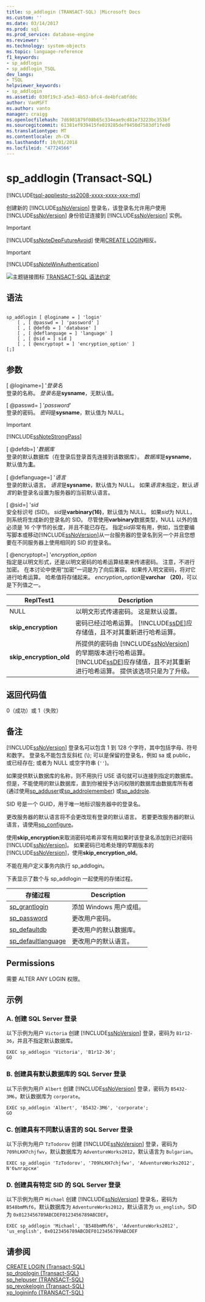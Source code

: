 ```yaml
---
title: sp_addlogin (TRANSACT-SQL) |Microsoft Docs
ms.custom: ''
ms.date: 03/14/2017
ms.prod: sql
ms.prod_service: database-engine
ms.reviewer: ''
ms.technology: system-objects
ms.topic: language-reference
f1_keywords:
- sp_addlogin
- sp_addlogin_TSQL
dev_langs:
- TSQL
helpviewer_keywords:
- sp_addlogin
ms.assetid: 030f19c3-a5e3-4b53-bfc4-de4bfca0fddc
author: VanMSFT
ms.author: vanto
manager: craigg
ms.openlocfilehash: 7d6981879f08b65c334eae9cd81e73223bc353bf
ms.sourcegitcommit: 61381ef939415fe019285def9450d7583df1fed0
ms.translationtype: MT
ms.contentlocale: zh-CN
ms.lasthandoff: 10/01/2018
ms.locfileid: "47724566"
---
```

# <a name="spaddlogin-transact-sql"></a>sp_addlogin (Transact-SQL)
[!INCLUDE[tsql-appliesto-ss2008-xxxx-xxxx-xxx-md](../../includes/tsql-appliesto-ss2008-xxxx-xxxx-xxx-md.md)]

  创建新的 [!INCLUDE[ssNoVersion](../../includes/ssnoversion-md.md)] 登录名，该登录名允许用户使用 [!INCLUDE[ssNoVersion](../../includes/ssnoversion-md.md)] 身份验证连接到 [!INCLUDE[ssNoVersion](../../includes/ssnoversion-md.md)] 实例。  
  
> [!IMPORTANT]  
>  [!INCLUDE[ssNoteDepFutureAvoid](../../includes/ssnotedepfutureavoid-md.md)] 使用[CREATE LOGIN](../../t-sql/statements/create-login-transact-sql.md)相反。  
  
> [!IMPORTANT]  
>  [!INCLUDE[ssNoteWinAuthentication](../../includes/ssnotewinauthentication-md.md)]  
  
 ![主题链接图标](../../database-engine/configure-windows/media/topic-link.gif "主题链接图标") [TRANSACT-SQL 语法约定](../../t-sql/language-elements/transact-sql-syntax-conventions-transact-sql.md)  
  
## <a name="syntax"></a>语法  
  
```  
  
sp_addlogin [ @loginame = ] 'login'   
    [ , [ @passwd = ] 'password' ]   
    [ , [ @defdb = ] 'database' ]   
    [ , [ @deflanguage = ] 'language' ]   
    [ , [ @sid = ] sid ]   
    [ , [ @encryptopt = ] 'encryption_option' ]   
[;]  
```  
  
## <a name="arguments"></a>参数  
 [ @loginame=] '*登录名*  
 登录的名称。 *登录名*是**sysname**，无默认值。  
  
 [ @passwd= ] '*password*'  
 登录的密码。 *密码*是**sysname**，默认值为 NULL。  
  
> [!IMPORTANT]  
>  [!INCLUDE[ssNoteStrongPass](../../includes/ssnotestrongpass-md.md)]  
  
 [ @defdb=] '*数据库*  
 登录的默认数据库（在登录后登录首先连接到该数据库）。 *数据库*是**sysname**，默认值为**主**。  
  
 [ @deflanguage=] '*语言*  
 登录的默认语言。 *语言*是**sysname**，默认值为 NULL。 如果*语言*未指定，默认*语言*的新登录名设置为服务器的当前默认语言。  
  
 [ @sid=] '*sid*  
 安全标识号 (SID)。 *sid*是**varbinary(16)**，默认值为 NULL。 如果*sid*为 NULL，则系统将生成新的登录名的 SID。 尽管使用**varbinary**数据类型，NULL 以外的值必须是 16 个字节的长度，并且不能已存在。 指定*sid*非常有用，例如，当您要编写脚本或移动[!INCLUDE[ssNoVersion](../../includes/ssnoversion-md.md)]从一台服务器的登录名到另一个并且您想要在不同服务器上使用相同的 SID 的登录名。  
  
 [ @encryptopt=] '*encryption_option*  
 指定是以明文形式，还是以明文密码的哈希运算结果来传递密码。 注意，不进行加密。 在本讨论中使用“加密”一词是为了向后兼容。 如果传入明文密码，将对它进行哈希运算。 哈希值将存储起来。 *encryption_option*是**varchar （20)**，可以是下列值之一。  
  
|ReplTest1|Description|  
|-----------|-----------------|  
|NULL|以明文形式传递密码。 这是默认设置。|  
|**skip_encryption**|密码已经过哈希运算。 [!INCLUDE[ssDE](../../includes/ssde-md.md)]应存储值，且不对其重新进行哈希运算。|  
|**skip_encryption_old**|所提供的密码由 [!INCLUDE[ssNoVersion](../../includes/ssnoversion-md.md)] 的早期版本进行哈希运算。 [!INCLUDE[ssDE](../../includes/ssde-md.md)]应存储值，且不对其重新进行哈希运算。 提供该选项只是为了升级。|  
  
## <a name="return-code-values"></a>返回代码值  
 0（成功）或 1（失败）  
  
## <a name="remarks"></a>备注  
 [!INCLUDE[ssNoVersion](../../includes/ssnoversion-md.md)] 登录名可以包含 1 到 128 个字符，其中包括字母、符号和数字。 登录名不能包含反斜杠 (\\); 可以是保留的登录名，例如 sa 或 public，或已经存在; 或者为 NULL 或空字符串 (`''`)。  
  
 如果提供默认数据库的名称，则不用执行 USE 语句就可以连接到指定的数据库。 但是，不能使用的默认数据库，直到你被授予访问权限的数据库由数据库所有者 (通过使用[sp_adduser](../../relational-databases/system-stored-procedures/sp-adduser-transact-sql.md)或[sp_addrolemember](../../relational-databases/system-stored-procedures/sp-addrolemember-transact-sql.md)) 或[sp_addrole](../../relational-databases/system-stored-procedures/sp-addrole-transact-sql.md).  
  
 SID 号是一个 GUID，用于唯一地标识服务器中的登录名。  
  
 更改服务器的默认语言将不会更改现有登录的默认语言。 若要更改服务器的默认语言，请使用[sp_configure](../../relational-databases/system-stored-procedures/sp-configure-transact-sql.md)。  
  
 使用**skip_encryption**来取消密码哈希非常有用如果时该登录名添加到已对密码[!INCLUDE[ssNoVersion](../../includes/ssnoversion-md.md)]。 如果密码已哈希处理的早期版本的[!INCLUDE[ssNoVersion](../../includes/ssnoversion-md.md)]，使用**skip_encryption_old**。  
  
 不能在用户定义事务内执行 sp_addlogin。  
  
 下表显示了数个与 sp_addlogin 一起使用的存储过程。  
  
|存储过程|Description|  
|----------------------|-----------------|  
|[sp_grantlogin](../../relational-databases/system-stored-procedures/sp-grantlogin-transact-sql.md)|添加 Windows 用户或组。|  
|[sp_password](../../relational-databases/system-stored-procedures/sp-password-transact-sql.md)|更改用户密码。|  
|[sp_defaultdb](../../relational-databases/system-stored-procedures/sp-defaultdb-transact-sql.md)|更改用户的默认数据库。|  
|[sp_defaultlanguage](../../relational-databases/system-stored-procedures/sp-defaultlanguage-transact-sql.md)|更改用户的默认语言。|  
  
## <a name="permissions"></a>Permissions  
 需要 ALTER ANY LOGIN 权限。  
  
## <a name="examples"></a>示例  
  
### <a name="a-creating-a-sql-server-login"></a>A. 创建 SQL Server 登录  
 以下示例为用户 `Victoria` 创建 [!INCLUDE[ssNoVersion](../../includes/ssnoversion-md.md)] 登录，密码为 `B1r12-36`，并且不指定默认数据库。  
  
```  
EXEC sp_addlogin 'Victoria', 'B1r12-36';  
GO  
```  
  
### <a name="b-creating-a-sql-server-login-that-has-a-default-database"></a>B. 创建具有默认数据库的 SQL Server 登录  
 以下示例为用户 `Albert` 创建 [!INCLUDE[ssNoVersion](../../includes/ssnoversion-md.md)] 登录，密码为 `B5432-3M6`，默认数据库为 `corporate`。  
  
```  
EXEC sp_addlogin 'Albert', 'B5432-3M6', 'corporate';  
GO  
```  
  
### <a name="c-creating-a-sql-server-login-that-has-a-different-default-language"></a>C. 创建具有不同默认语言的 SQL Server 登录  
 以下示例为用户 `TzTodorov` 创建 [!INCLUDE[ssNoVersion](../../includes/ssnoversion-md.md)] 登录，密码为 `709hLKH7chjfwv`，默认数据库为 `AdventureWorks2012`，默认语言为 `Bulgarian`。  
  
```  
EXEC sp_addlogin 'TzTodorov', '709hLKH7chjfwv', 'AdventureWorks2012', N'български'  
```  
  
### <a name="d-creating-a-sql-server-login-that-has-a-specific-sid"></a>D. 创建具有特定 SID 的 SQL Server 登录  
 以下示例为用户 `Michael` 创建 [!INCLUDE[ssNoVersion](../../includes/ssnoversion-md.md)] 登录名，密码为 `B548bmM%f6`，默认数据库为 `AdventureWorks2012`，默认语言为 `us_english`，SID 为 `0x0123456789ABCDEF0123456789ABCDEF`。  
  
```  
EXEC sp_addlogin 'Michael', 'B548bmM%f6', 'AdventureWorks2012', 'us_english', 0x0123456789ABCDEF0123456789ABCDEF  
```  
  
## <a name="see-also"></a>请参阅  
 [CREATE LOGIN &#40;Transact-SQL&#41;](../../t-sql/statements/create-login-transact-sql.md)   
 [sp_droplogin (Transact-SQL)](../../relational-databases/system-stored-procedures/sp-droplogin-transact-sql.md)   
 [sp_helpuser &#40;TRANSACT-SQL&#41;](../../relational-databases/system-stored-procedures/sp-helpuser-transact-sql.md)   
 [sp_revokelogin (Transact-SQL)](../../relational-databases/system-stored-procedures/sp-revokelogin-transact-sql.md)   
 [xp_logininfo &#40;TRANSACT-SQL&#41;](../../relational-databases/system-stored-procedures/xp-logininfo-transact-sql.md)  
  
  
